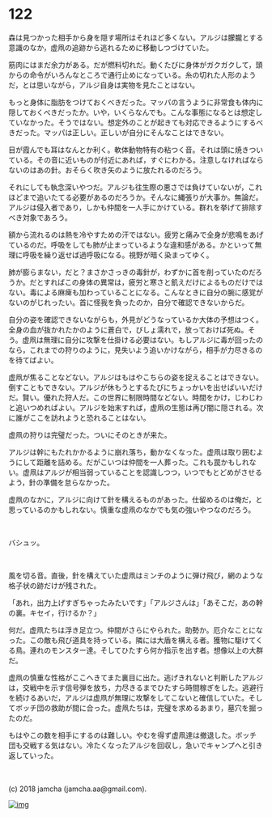 # 122

森は見つかった相手から身を隠す場所はそれほど多くない。アルジは朦朧とする意識のなか，虚凧の追跡から逃れるために移動しつづけていた。  

筋肉にはまだ余力がある。だが燃料切れだ。動くたびに身体がガクガクして，頭からの命令がいろんなところで通行止めになっている。糸の切れた人形のようだ，とは思いながら，アルジ自身は実物を見たことはない。  

もっと身体に脂肪をつけておくべきだった。マッパの言うように非常食も体内に隠しておくべきだったか。いや，いくらなんでも。こんな事態になるとは想定していなかった。そうではない。想定外のことが起きても対応できるようにするべきだった。マッパは正しい。正しいが自分にそんなことはできない。  

目が霞んでも耳はなんとか利く。軟体動物特有の粘つく音。それは頭に焼きついている。その音に近いものが付近にあれば，すぐにわかる。注意しなければならないのはあの針。おそらく吹き矢のように放たれるのだろう。  

それにしても執念深いやつだ。アルジも往生際の悪さでは負けていないが，これほどまで追いたてる必要があるのだろうか。そんなに縄張りが大事か。無論だ。アルジは侵入者であり，しかも仲間を一人手にかけている。群れを挙げて排除すべき対象であろう。  

額から流れるのは熱を冷やすための汗ではない。疲労と痛みで全身が悲鳴をあげているのだ。呼吸をしても肺が止まっているような違和感がある。かといって無理に呼吸を繰り返せば過呼吸になる。視野が暗く染まってゆく。  

肺が膨らまない，だと？まさかさっきの毒針が，わずかに首を削っていたのだろうか。だとすればこの身体の異常は，疲労と寒さと飢えだけによるものだけではない。毒による麻痺も加わっていることになる。こんなときに自分の腕に感覚がないのがじれったい。首に怪我を負ったのか，自分で確認できないからだ。  

自分の姿を確認できないながらも，外見がどうなっているか大体の予想はつく。全身の血が抜かれたかのように蒼白で，びしょ濡れで，放っておけば死ぬ。そう。虚凧は無理に自分に攻撃を仕掛ける必要はない。もしアルジに毒が回ったのなら，これまでの狩りのように，見失いよう追いかけながら，相手が力尽きるのを待てばよい。  

虚凧が焦ることなどない。アルジはもはやこちらの姿を捉えることはできない。倒すこともできない。アルジが休もうとするたびにちょっかいを出せばいいだけだ。賢い。優れた狩人だ。この世界に制限時間などない。時間をかけ，じわじわと追いつめればよい。アルジを始末すれば，虚凧の生態は再び闇に隠される。次に誰がここを訪れようと恐れることはない。  

虚凧の狩りは完璧だった。ついにそのときが来た。  

アルジは幹にもたれかかるように崩れ落ち，動かなくなった。虚凧は取り囲むようにして距離を詰める。だがこいつは仲間を一人葬った。これも罠かもしれない。虚凧はアルジが相当弱っていることを認識しつつ，いつでもとどめがさせるよう，針の準備を怠らなかった。  

虚凧のなかに，アルジに向けて針を構えるものがあった。仕留めるのは俺だ，と思っているのかもしれない。慎重な虚凧のなかでも気の強いやつなのだろう。  

<br>  

バシュッ。  

<br>  

風を切る音。直後，針を構えていた虚凧はミンチのように弾け飛び，網のような格子状の跡だけが残された。  

「あれ，出力上げすぎちゃったみたいです」「アルジさんは」「あそこだ，あの幹の裏。キセイ，行けるか？」  

何だ。虚凧たちは浮き足立つ。仲間がさらにやられた。助勢か。厄介なことになった。この敵も飛び道具を持っている。隣には大盾を構える者。獲物に駆けてくる鳥。連れのモンスター達。そしてひたすら何か指示を出す者。想像以上の大群だ。  

虚凧の慎重な性格がここへきてまた裏目に出た。逃げきれないと判断したアルジは，交戦中を示す信号弾を放ち，力尽きるまでひたすら時間稼ぎをした。逃避行を続けるあいだ，アルジは虚凧が無理に攻撃をしてこないと確信していた。そしてボッチ団の救助が間に合った。虚凧たちは，完璧を求めるあまり，墓穴を掘ったのだ。  

もはやこの数を相手にするのは難しい。やむを得ず虚凧達は撤退した。ボッチ団も交戦する気はない。冷たくなったアルジを回収し，急いでキャンプへと引き返していった。  

<br>  
<br>  
(c) 2018 jamcha (jamcha.aa@gmail.com).  

[![img](http://i.creativecommons.org/l/by-nc-sa/4.0/88x31.png)](http://creativecommons.org/licenses/by-nc-sa/4.0/deed)